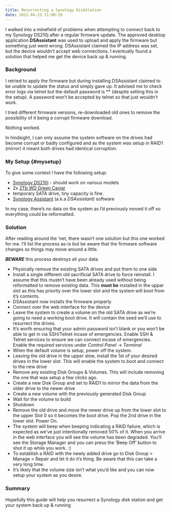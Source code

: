 ```yaml
---
title: Resurrecting a Synology DiskStation
date: 2012-04-23 21:08:29
---
```


I walked into a minefield of problems when attempting to connect back to
my Synology DS210j after a regular firmware update. The approved desktop
application **DSAssistant** was used to upload and apply the firmware
but something just went wrong. DSAssistant claimed the IP address was
set, but the device wouldn’t accept web connections. I eventually found
a solution that helped me get the device back up & running.

### Background

I retried to apply the firmware but during installing DSAssistant
claimed to be unable to update the status and simply gave up. It advised
me to check error logs via telnet but the default password is \*\*
(despite setting this in the setup). A password won’t be accepted by
telnet so that just wouldn’t work.

I tried different firmware versions, re-downloaded old ones to remove
the possibility of it being a corrupt firmware download.

Nothing worked.

In hindsight, I can only assume the system software on the drives had
become corrupt or badly configured and as the system was setup in RAID1
(mirror) it meant both drives had identical corruption.

### My Setup {#mysetup}

To give some context I have the following
setup:

- [Synology DS210j](http://amzn.to/IlOjvH) - should work on various
  models
- 2x [2Tb WD Green Caviar](http://amzn.to/HWPzmz)
- temporary SATA drive, tiny capacity is fine.
- [Synology Assistant](http://www.synology.com/support/download.php)
  (a.k.a _DSAssistant_) software

In my case, there’s no data on the system as I’d previously moved it off
so everything could be reformatted.

### Solution

After reading around the ’net, there wasn’t one solution but this one
worked for me.
I’ll list the process as-is but be aware that the firmware software
changes so things may move around a little.

**_BEWARE_** this process destroys all your data

- Physically remove the existing SATA drives and put them to one side
- Install a single different old sacrificial SATA drive to force
  reinstall. I assume that this mustn’t have been already used without
  being reformatted to remove existing data. This **must be**
  installed in the upper slot as this has priority over the lower slot
  and the system will boot from it’s contents.
- DSAssistant now installs the firmware properly
- Connect over the web interface for the device
- Leave the system to create a volume on the old SATA drive as we’re
  going to need a working boot drive. It will contain the seed we’ll
  use to resurrect the drives.
- It’s worth ensuring that your admin password isn’t blank or you
  won’t be able to get in via SSH/Telnet incase of emergencies. Enable
  SSH & Telnet services to ensure we can connect incase of
  emergencies. Enable the required services under _Control Panel_ ->
  _Terminal_
- When the default volume is setup, power off the system.
- Leaving the old drive in the upper slow, install the 1st of your
  desired drives in the lower slot. This will enable the system to
  boot and connect to the new drive
- Remove any existing Disk Groups & Volumes. This will include
  removing the one that was setup a few clicks ago.
- Create a new Disk Group and set to RAID1 to mirror the data from the
  older drive to the newer drive
- Create a new volume with the previously generated Disk Group
- Wait for the volume to build
- Shutdown
- Remove the old drive and move the newer drive up from the lower slot
  to the upper Slot 0 so it becomes the boot drive. Pop the 2nd drive
  in the lower slot. Power On.
- The system will beep when beeping indicating a RAID failure, which
  is expected as we’ve just intentionally removed 50% of it. When you
  arrive in the web interface you will see the volume has been
  degraded. You’ll see the Storage Manager and you can press the ‘Beep
  Off’ button to shut it up while you work. :)
- To establish a RAID with the newly added drive go to Disk Group >
  Manage > Repair and let it do it’s thing. Be aware that this can
  take a very long time.
- It’s likely that the volume size isn’t what you’d like and you can
  now setup your system as you desire.

### Summary

Hopefully this guide will help you resurrect a Synology disk station and
get your system back up & running

